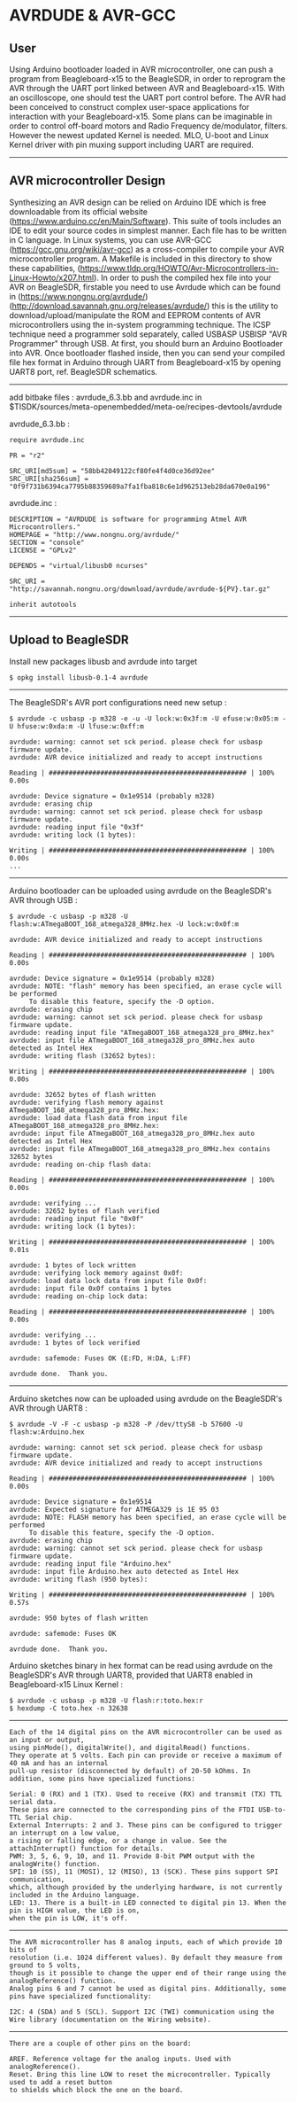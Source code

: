 # AVRDUDE & AVR-GCC

## User
Using Arduino bootloader loaded in AVR microcontroller, one can push a program from Beagleboard-x15 to the BeagleSDR, in order to reprogram the AVR through the UART port linked between AVR and Beagleboard-x15. With an oscilloscope, one should test the UART port control before. The AVR had been conceived to construct complex user-space applications for interaction with your Beagleboard-x15. Some plans can be imaginable in order to control off-board motors and Radio Frequency de/modulator, filters. However the newest updated Kernel is needed. MLO, U-boot and Linux Kernel driver with pin muxing support including UART are required.

------

## AVR microcontroller Design
Synthesizing an AVR design can be relied on Arduino IDE which is free downloadable from its official website (https://www.arduino.cc/en/Main/Software). This suite of tools includes an IDE to edit your source codes in simplest manner. Each file has to be written in C language. In Linux systems, you can use AVR-GCC (https://gcc.gnu.org/wiki/avr-gcc) as a cross-compiler to compile your AVR microcontroller program. A Makefile is included in this directory to show these capabilities, (https://www.tldp.org/HOWTO/Avr-Microcontrollers-in-Linux-Howto/x207.html). In order to push the compiled hex file into your AVR on BeagleSDR, firstable you need to use Avrdude which can be found in (https://www.nongnu.org/avrdude/) (http://download.savannah.gnu.org/releases/avrdude/) this is the utility to download/upload/manipulate the ROM and EEPROM contents of AVR microcontrollers using the in-system programming technique. The ICSP technique need a programmer sold separately, called USBASP USBISP "AVR Programmer" through USB. At first, you should burn an Arduino Bootloader into AVR. Once bootloader flashed inside, then you can send your compiled file hex format in Arduino through UART from Beagleboard-x15 by opening UART8 port, ref. BeagleSDR schematics.

------
add bitbake files : avrdude_6.3.bb and avrdude.inc in $TISDK/sources/meta-openembedded/meta-oe/recipes-devtools/avrdude

avrdude_6.3.bb :

	require avrdude.inc

	PR = "r2"

	SRC_URI[md5sum] = "58bb42049122cf80fe4f4d0ce36d92ee"
	SRC_URI[sha256sum] = "0f9f731b6394ca7795b88359689a7fa1fba818c6e1d962513eb28da670e0a196"

avrdude.inc :

	DESCRIPTION = "AVRDUDE is software for programming Atmel AVR Microcontrollers."
	HOMEPAGE = "http://www.nongnu.org/avrdude/"
	SECTION = "console"
	LICENSE = "GPLv2"

	DEPENDS = "virtual/libusb0 ncurses"

	SRC_URI = "http://savannah.nongnu.org/download/avrdude/avrdude-${PV}.tar.gz"

	inherit autotools

------

## Upload to BeagleSDR

Install new packages libusb and avrdude into target

	$ opkg install libusb-0.1-4 avrdude

------

The BeagleSDR's AVR port configurations need new setup :

	$ avrdude -c usbasp -p m328 -e -u -U lock:w:0x3f:m -U efuse:w:0x05:m -U hfuse:w:0xda:m -U lfuse:w:0xff:m

	avrdude: warning: cannot set sck period. please check for usbasp firmware update.
	avrdude: AVR device initialized and ready to accept instructions

	Reading | ################################################## | 100% 0.00s

	avrdude: Device signature = 0x1e9514 (probably m328)
	avrdude: erasing chip
	avrdude: warning: cannot set sck period. please check for usbasp firmware update.
	avrdude: reading input file "0x3f"
	avrdude: writing lock (1 bytes):

	Writing | ################################################## | 100% 0.00s
	...
	
------

Arduino bootloader can be uploaded using avrdude on the BeagleSDR's AVR through USB :

	$ avrdude -c usbasp -p m328 -U flash:w:ATmegaBOOT_168_atmega328_8MHz.hex -U lock:w:0x0f:m

	avrdude: AVR device initialized and ready to accept instructions

	Reading | ################################################## | 100% 0.00s

	avrdude: Device signature = 0x1e9514 (probably m328)
	avrdude: NOTE: "flash" memory has been specified, an erase cycle will be performed
		 To disable this feature, specify the -D option.
	avrdude: erasing chip
	avrdude: warning: cannot set sck period. please check for usbasp firmware update.
	avrdude: reading input file "ATmegaBOOT_168_atmega328_pro_8MHz.hex"
	avrdude: input file ATmegaBOOT_168_atmega328_pro_8MHz.hex auto detected as Intel Hex
	avrdude: writing flash (32652 bytes):

	Writing | ################################################## | 100% 0.00s

	avrdude: 32652 bytes of flash written
	avrdude: verifying flash memory against ATmegaBOOT_168_atmega328_pro_8MHz.hex:
	avrdude: load data flash data from input file ATmegaBOOT_168_atmega328_pro_8MHz.hex:
	avrdude: input file ATmegaBOOT_168_atmega328_pro_8MHz.hex auto detected as Intel Hex
	avrdude: input file ATmegaBOOT_168_atmega328_pro_8MHz.hex contains 32652 bytes
	avrdude: reading on-chip flash data:

	Reading | ################################################## | 100% 0.00s

	avrdude: verifying ...
	avrdude: 32652 bytes of flash verified
	avrdude: reading input file "0x0f"
	avrdude: writing lock (1 bytes):

	Writing | ################################################## | 100% 0.01s

	avrdude: 1 bytes of lock written
	avrdude: verifying lock memory against 0x0f:
	avrdude: load data lock data from input file 0x0f:
	avrdude: input file 0x0f contains 1 bytes
	avrdude: reading on-chip lock data:

	Reading | ################################################## | 100% 0.00s

	avrdude: verifying ...
	avrdude: 1 bytes of lock verified

	avrdude: safemode: Fuses OK (E:FD, H:DA, L:FF)

	avrdude done.  Thank you.

------

Arduino sketches now can be uploaded using avrdude on the BeagleSDR's AVR through UART8 :

	$ avrdude -V -F -c usbasp -p m328 -P /dev/ttyS8 -b 57600 -U flash:w:Arduino.hex

	avrdude: warning: cannot set sck period. please check for usbasp firmware update.
	avrdude: AVR device initialized and ready to accept instructions

	Reading | ################################################## | 100% 0.00s

	avrdude: Device signature = 0x1e9514
	avrdude: Expected signature for ATMEGA329 is 1E 95 03
	avrdude: NOTE: FLASH memory has been specified, an erase cycle will be performed
		 To disable this feature, specify the -D option.
	avrdude: erasing chip
	avrdude: warning: cannot set sck period. please check for usbasp firmware update.
	avrdude: reading input file "Arduino.hex"
	avrdude: input file Arduino.hex auto detected as Intel Hex
	avrdude: writing flash (950 bytes):

	Writing | ################################################## | 100% 0.57s

	avrdude: 950 bytes of flash written

	avrdude: safemode: Fuses OK

	avrdude done.  Thank you.

Arduino sketches binary in hex format can be read using avrdude on the BeagleSDR's AVR through UART8, 
provided that UART8 enabled in Beagleboard-x15 Linux Kernel :

	$ avrdude -c usbasp -p m328 -U flash:r:toto.hex:r
	$ hexdump -C toto.hex -n 32638
	
------
	
	Each of the 14 digital pins on the AVR microcontroller can be used as an input or output, 
	using pinMode(), digitalWrite(), and digitalRead() functions. 
	They operate at 5 volts. Each pin can provide or receive a maximum of 40 mA and has an internal 
	pull-up resistor (disconnected by default) of 20-50 kOhms. In addition, some pins have specialized functions:

    Serial: 0 (RX) and 1 (TX). Used to receive (RX) and transmit (TX) TTL serial data. 
    These pins are connected to the corresponding pins of the FTDI USB-to-TTL Serial chip.
    External Interrupts: 2 and 3. These pins can be configured to trigger an interrupt on a low value, 
    a rising or falling edge, or a change in value. See the attachInterrupt() function for details.
    PWM: 3, 5, 6, 9, 10, and 11. Provide 8-bit PWM output with the analogWrite() function.
    SPI: 10 (SS), 11 (MOSI), 12 (MISO), 13 (SCK). These pins support SPI communication, 
    which, although provided by the underlying hardware, is not currently included in the Arduino language.
    LED: 13. There is a built-in LED connected to digital pin 13. When the pin is HIGH value, the LED is on, 
    when the pin is LOW, it's off. 
------
	The AVR microcontroller has 8 analog inputs, each of which provide 10 bits of 
	resolution (i.e. 1024 different values). By default they measure from ground to 5 volts, 
	though is it possible to change the upper end of their range using the analogReference() function. 
	Analog pins 6 and 7 cannot be used as digital pins. Additionally, some pins have specialized functionality:

    I2C: 4 (SDA) and 5 (SCL). Support I2C (TWI) communication using the Wire library (documentation on the Wiring website). 
------

	There are a couple of other pins on the board:

    AREF. Reference voltage for the analog inputs. Used with analogReference().
    Reset. Bring this line LOW to reset the microcontroller. Typically used to add a reset button 
    to shields which block the one on the board. 
    
